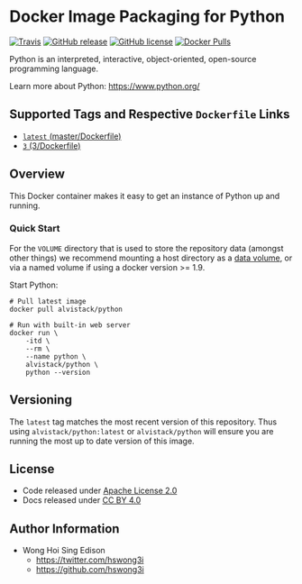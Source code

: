 # Docker Image Packaging for Python

[![Travis](https://img.shields.io/travis/alvistack/docker-python.svg)](https://travis-ci.org/alvistack/docker-python)
[![GitHub release](https://img.shields.io/github/release/alvistack/docker-python.svg)](https://github.com/alvistack/docker-python/releases)
[![GitHub license](https://img.shields.io/github/license/alvistack/docker-python.svg)](https://github.com/alvistack/docker-python/blob/master/LICENSE)
[![Docker Pulls](https://img.shields.io/docker/pulls/alvistack/python.svg)](https://hub.docker.com/r/alvistack/python/)

Python is an interpreted, interactive, object-oriented, open-source programming language.

Learn more about Python: <https://www.python.org/>

## Supported Tags and Respective `Dockerfile` Links

  - [`latest` (master/Dockerfile)](https://github.com/alvistack/docker-python/blob/master/Dockerfile)
  - [`3` (3/Dockerfile)](https://github.com/alvistack/docker-python/blob/3/Dockerfile)

## Overview

This Docker container makes it easy to get an instance of Python up and running.

### Quick Start

For the `VOLUME` directory that is used to store the repository data (amongst other things) we recommend mounting a host directory as a [data volume](https://docs.docker.com/engine/tutorials/dockervolumes/#/data-volumes), or via a named volume if using a docker version \>= 1.9.

Start Python:

    # Pull latest image
    docker pull alvistack/python
    
    # Run with built-in web server
    docker run \
        -itd \
        --rm \
        --name python \
        alvistack/python \
        python --version

## Versioning

The `latest` tag matches the most recent version of this repository. Thus using `alvistack/python:latest` or `alvistack/python` will ensure you are running the most up to date version of this image.

## License

  - Code released under [Apache License 2.0](LICENSE)
  - Docs released under [CC BY 4.0](http://creativecommons.org/licenses/by/4.0/)

## Author Information

  - Wong Hoi Sing Edison
      - <https://twitter.com/hswong3i>
      - <https://github.com/hswong3i>
